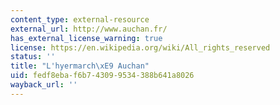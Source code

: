 ```yaml
---
content_type: external-resource
external_url: http://www.auchan.fr/
has_external_license_warning: true
license: https://en.wikipedia.org/wiki/All_rights_reserved
status: ''
title: "L'hyermarch\xE9 Auchan"
uid: fedf8eba-f6b7-4309-9534-388b641a8026
wayback_url: ''
---
```

